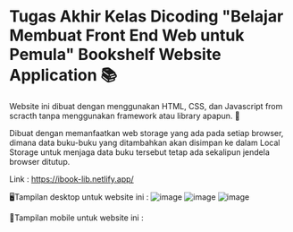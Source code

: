 # Tugas Akhir Kelas Dicoding "Belajar Membuat Front End Web untuk Pemula" Bookshelf Website Application 📚

Website ini dibuat dengan menggunakan HTML, CSS, dan Javascript from scracth tanpa menggunakan framework atau library apapun. 🚀

Dibuat dengan memanfaatkan web storage yang ada pada setiap browser, dimana data buku-buku yang ditambahkan akan disimpan ke dalam Local Storage untuk menjaga data buku tersebut tetap ada sekalipun jendela browser ditutup.

Link :
https://ibook-lib.netlify.app/

🖥Tampilan desktop untuk website ini :
![image](https://user-images.githubusercontent.com/87599499/155341345-3a71af56-3d48-46b1-aa72-331bee3e5ce1.png)
![image](https://user-images.githubusercontent.com/87599499/155341713-bac1d8b4-bd98-4004-93f2-4ec908e9f2cf.png)
![image](https://user-images.githubusercontent.com/87599499/155341930-fd4e5de2-4b1d-400d-8c76-5bede9de6819.png)

📱Tampilan mobile untuk website ini :
